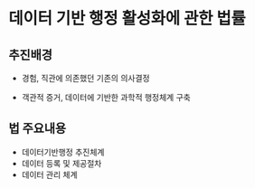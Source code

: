 # 데이터 기반 행정 활성화에 관한 법률

## 추진배경

* 경험, 직관에 의존했던 기존의 의사결정

* 객관적 증거, 데이터에 기반한 과학적 행정체계 구축

## 법 주요내용

* 데이터기반행정 추진체계
* 데이터 등록 및 제공절차
* 데이터 관리 체계



